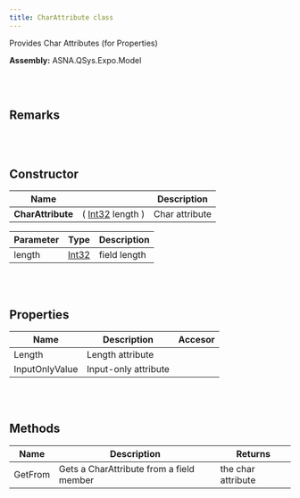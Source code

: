 ```yaml
---
title: CharAttribute class
---
```


Provides Char Attributes (for Properties)

**Assembly:** ASNA.QSys.Expo.Model

<br>
<br>

## Remarks

<br>
<br>

## Constructor

| Name |  | Description |
| --- | --- | --- |
**CharAttribute** | ( [Int32](https://docs.microsoft.com/en-us/dotnet/api/system.int32?view=net-5.0) length ) | Char attribute


| Parameter | Type | Description
| --- | --- | ---
| length | [Int32](https://docs.microsoft.com/en-us/dotnet/api/system.int32?view=net-5.0) | field length 


<br>
<br>

## Properties
| Name | Description | Accesor
| --- | --- | ---
| Length | Length attribute | 
| InputOnlyValue | Input-only attribute | 

<br>
<br>

## Methods
| Name | Description | Returns
| --- | --- | ---
| GetFrom | Gets a CharAttribute from a field member | the char attribute

<br>
<br>


